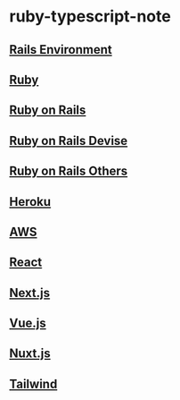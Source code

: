 # ruby-typescript-note

## [Rails Environment](./note/rails-environment.md)
## [Ruby](./note/ruby.md)
## [Ruby on Rails](./note/ruby_on_rails.md)
## [Ruby on Rails Devise](./note/ruby_on_rails_devise.md)
## [Ruby on Rails Others](./note/ruby_on_rails_others.md)
## [Heroku](./note/heroku.md)
## [AWS](./note/aws.md)
## [React](./note/react.md)
## [Next.js](./note/next.js.md)
## [Vue.js](./note/vue.js.md)
## [Nuxt.js](./note/nuxt.js.md)
## [Tailwind](./note/tailwind.md)
